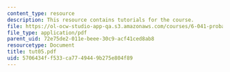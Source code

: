 ```yaml
---
content_type: resource
description: This resource contains tutorials for the course.
file: https://ol-ocw-studio-app-qa.s3.amazonaws.com/courses/6-041-probabilistic-systems-analysis-and-applied-probability-spring-2006/5706434ff533ca7749449b275e804f89_tut05.pdf
file_type: application/pdf
parent_uid: 72e75de2-011e-beee-30c9-acf41ced8ab8
resourcetype: Document
title: tut05.pdf
uid: 5706434f-f533-ca77-4944-9b275e804f89
---
```

